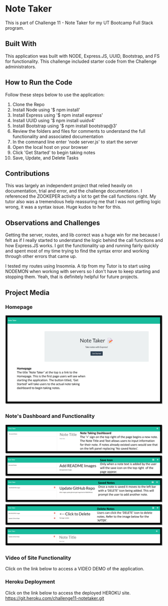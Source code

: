 # Note Taker
This is part of Challenge 11 - Note Taker for my UT Bootcamp Full Stack program.

## Built With
This application was built with NODE, Express.JS, UUID, Bootstrap, and FS for functionality. This challenge included starter code from the Challenge administrators.

## How to Run the Code
Follow these steps below to use the application:
1. Clone the Repo
2. Install Node using '$ npm install'
3. Install Express using '$ npm install express'
4. Install UUID using '$ npm install uuidv4'
5. Install Bootstrap using '$ npm install bootstrap@3'
6. Review the folders and files for comments to understand the full functionality and associated documentation
7. In the command line enter 'node server.js' to start the server
8. Open the local host on your browser
9. Click 'Get Started' to begin taking notes
10. Save, Update, and Delete Tasks

## Contributions
This was largely an independent project that relied heavily on documentation, trial and error, and the challenge documentation. I referenced the ZOOKEPER activity a lot to get the call functions right. My tutor also was a tremendous help reassuring me that I was not getting logic wrong, it was a syntax issue. Huge kudos to her for this.

## Observations and Challenges
Getting the server, routes, and lib correct was a huge win for me because I felt as if I really started to understand the logic behind the call functions and how Express.JS works. I got the functionality up and running fairly quickly and spent most of my time trying to find the syntax error and working through other errors that came up.

I tested my routes using Insomnia. A tip from my Tutor is to start using NODEMON when working with servers so I don't have to keep starting and stopping them. Yeah, that is definitely helpful for future projects.

## Project Media

### Homepage
![alt text](https://github.com/ballardingram/challenge11-notetaker/blob/main/public/assets/images/readme1.jpg "Homepage")

### Note's Dashboard and Functionality
![alt text](https://github.com/ballardingram/challenge11-notetaker/blob/main/public/assets/images/readme2.jpg "Note Taking Dashboard")
![alt text](https://github.com/ballardingram/challenge11-notetaker/blob/main/public/assets/images/readme3.jpg "Save Icon")
![alt text](https://github.com/ballardingram/challenge11-notetaker/blob/main/public/assets/images/readme4.jpg "Saved Notes")
![alt text](https://github.com/ballardingram/challenge11-notetaker/blob/main/public/assets/images/readme5.jpg "Delete Note")

### Video of Site Functionality
Click on the link below to access a VIDEO DEMO of the application.

### Heroku Deployment
Click on the link below to access the deployed HEROKU site.
https://git.heroku.com/challenge11-notetaker.git
